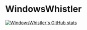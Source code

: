 # WindowsWhistler
[![WindowsWhistler's GitHub stats](https://github-readme-stats.vercel.app/api?username=bot-beep-boop)](https://github.com/anuraghazra/github-readme-stats)
